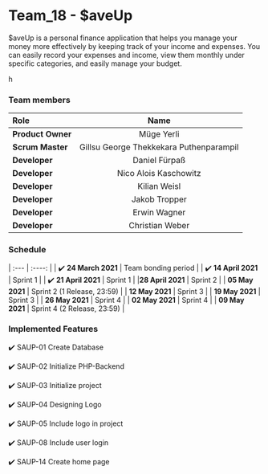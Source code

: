 # Team_18 - $aveUp


$aveUp is a personal finance application that helps you manage your money more effectively by keeping track of your income and expenses. You can easily record your expenses and income, view them monthly under specific categories, and easily manage your budget. 


h 
### Team members

| Role             | Name                  | 
| :---             |    :----:             |
| **Product Owner**|   Müge Yerli      |
| **Scrum Master** |   Gillsu George Thekkekara Puthenparampil |
| **Developer**    | Daniel Fürpaß          |
| **Developer**    | Nico Alois Kaschowitz    |
| **Developer**    | Kilian Weisl               |
| **Developer**    | Jakob Tropper          |
| **Developer**    | Erwin Wagner        |
| **Developer**    | Christian Weber         |




### Schedule
| :---             |    :----:             |
| :heavy_check_mark: **24 March 2021** | Team bonding period  |
| :heavy_check_mark: **14 April 2021**  | Sprint 1 |
| :heavy_check_mark: **21 April 2021**  | Sprint 1 |
|**28 April 2021**  | Sprint 2 |
| **05 May 2021**  | Sprint 2 (1 Release, 23:59) |
| **12 May 2021**  | Sprint 3 |
| **19 May 2021**  | Sprint 3 |
| **26 May 2021**  | Sprint 4 |
| **02 May 2021**  | Sprint 4 |
| **09 May 2021**  | Sprint 4 (2 Release, 23:59)  |



### Implemented Features

:heavy_check_mark: SAUP-01 Create Database 

:heavy_check_mark: SAUP-02 Initialize PHP-Backend 

:heavy_check_mark: SAUP-03 Initialize project

:heavy_check_mark: SAUP-04 Designing Logo

:heavy_check_mark: SAUP-05 Include logo in project

:heavy_check_mark: SAUP-08 Include user login

:heavy_check_mark: SAUP-14 Create home page
